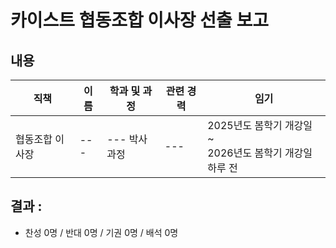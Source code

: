 카이스트 협동조합 이사장 선출 보고
===

## 내용

| 직책 | 이름 | 학과 및 과정 | 관련 경력 | 임기 |
|---|---|---|---|---|
| 협동조합 이사장 | --- | --- 박사과정 | --- | 2025년도 봄학기 개강일 ~  <br> 2026년도 봄학기 개강일 하루 전 |

## 결과 :
- 찬성 0명 / 반대 0명 / 기권 0명 / 배석 0명

